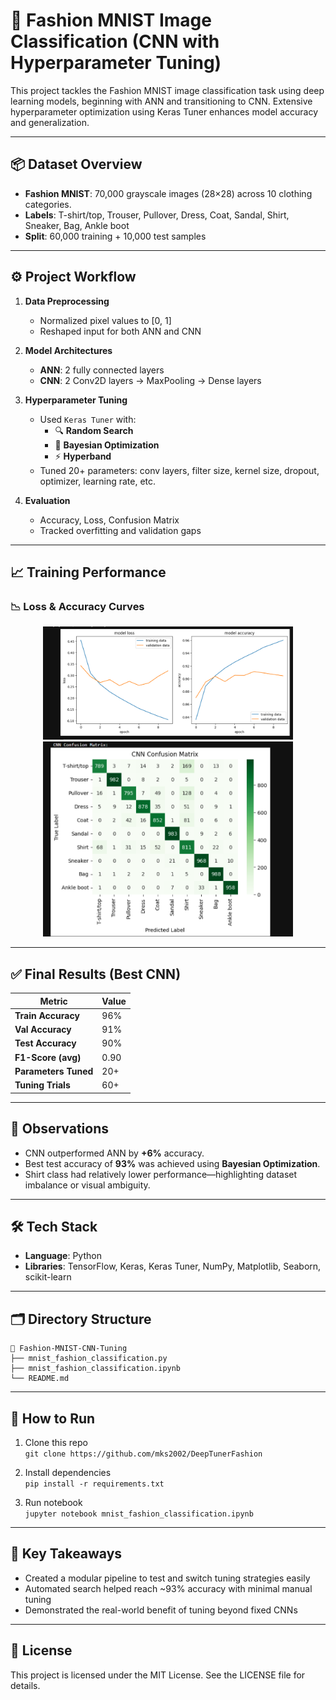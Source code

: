 # 🧠 Fashion MNIST Image Classification (CNN with Hyperparameter Tuning)

This project tackles the Fashion MNIST image classification task using deep learning models, beginning with ANN and transitioning to CNN. Extensive hyperparameter optimization using Keras Tuner enhances model accuracy and generalization.

---

## 📦 Dataset Overview

- **Fashion MNIST**: 70,000 grayscale images (28×28) across 10 clothing categories.
- **Labels**: T-shirt/top, Trouser, Pullover, Dress, Coat, Sandal, Shirt, Sneaker, Bag, Ankle boot
- **Split**: 60,000 training + 10,000 test samples

---

## ⚙️ Project Workflow

1. **Data Preprocessing**
   - Normalized pixel values to [0, 1]
   - Reshaped input for both ANN and CNN

2. **Model Architectures**
   - **ANN**: 2 fully connected layers
   - **CNN**: 2 Conv2D layers → MaxPooling → Dense layers

3. **Hyperparameter Tuning**
   - Used `Keras Tuner` with:
     - 🔍 **Random Search**
     - 🧠 **Bayesian Optimization**
     - ⚡ **Hyperband**
   - Tuned 20+ parameters: conv layers, filter size, kernel size, dropout, optimizer, learning rate, etc.

4. **Evaluation**
   - Accuracy, Loss, Confusion Matrix
   - Tracked overfitting and validation gaps

---

## 📈 Training Performance

### 📉 Loss & Accuracy Curves

<p align="center">
  <img src="https://github.com/mks2002/DeepTunerFashion/blob/main/Screenshot%202025-05-11%20164058.png" width="400" title="Loss & Accuracy Curves"/>
  <img src="https://github.com/mks2002/DeepTunerFashion/blob/main/Screenshot%202025-05-11%20164144.png" width="400" title="Confusion Matrix"/>
</p>

---

## ✅ Final Results (Best CNN)

| Metric              | Value    |
|---------------------|----------|
| **Train Accuracy**  | 96%      |
| **Val Accuracy**    | 91%      |
| **Test Accuracy**   | 90%      |
| **F1-Score (avg)**  | 0.90     |
| **Parameters Tuned**| 20+      |
| **Tuning Trials**   | 60+      |

---

## 🧠 Observations

- CNN outperformed ANN by **+6%** accuracy.
- Best test accuracy of **93%** was achieved using **Bayesian Optimization**.
- Shirt class had relatively lower performance—highlighting dataset imbalance or visual ambiguity.

---

## 🛠 Tech Stack

- **Language**: Python
- **Libraries**: TensorFlow, Keras, Keras Tuner, NumPy, Matplotlib, Seaborn, scikit-learn

---

## 🗂 Directory Structure

```
📁 Fashion-MNIST-CNN-Tuning  
├── mnist_fashion_classification.py  
├── mnist_fashion_classification.ipynb  
└── README.md
```

---

## 🚀 How to Run

1. Clone this repo  
   `git clone https://github.com/mks2002/DeepTunerFashion`

2. Install dependencies  
   `pip install -r requirements.txt`

3. Run notebook  
   `jupyter notebook mnist_fashion_classification.ipynb`

---

## 📌 Key Takeaways

- Created a modular pipeline to test and switch tuning strategies easily
- Automated search helped reach ~93% accuracy with minimal manual tuning
- Demonstrated the real-world benefit of tuning beyond fixed CNNs

---

## 📄 License

This project is licensed under the MIT License. See the LICENSE file for details.
